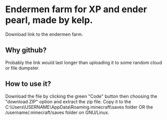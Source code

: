 # Endermen farm for XP and ender pearl, made by kelp.

Download link to the endermen farm. 

## Why github?

Probably the link would last longer than uploading it to some random cloud or file dumpster.

## How to use it?

Download the file by clicking the green "Code" button then choosing the "download ZIP" option and extract the zip file. Copy it to the C:\Users\USERNAME\AppData\Roaming\.minecraft\saves folder OR the /username/.minecraft/saves folder on GNU/Linux.
